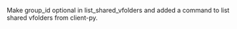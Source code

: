 Make group_id optional in list_shared_vfolders and added a command to list shared vfolders from client-py.
